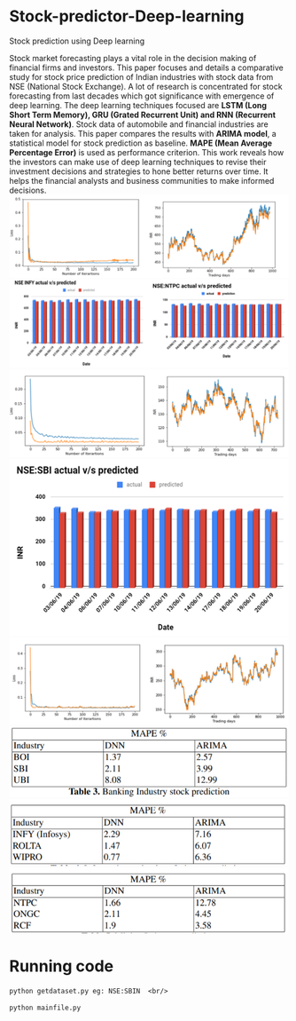# Stock-predictor-Deep-learning
Stock prediction using Deep learning <br/>

Stock market forecasting plays a vital role in the
decision making of financial firms and investors. This paper
focuses and details a comparative study for stock price prediction
of Indian industries with stock data from NSE (National Stock
Exchange). A lot of research is concentrated for stock forecasting
from last decades which got significance with emergence of deep
learning. The deep learning techniques focused are <b>LSTM (Long
Short Term Memory), GRU (Grated Recurrent Unit) and RNN
(Recurrent Neural Network)</b>. Stock data of automobile and
financial industries are taken for analysis. This paper compares
the results with <b>ARIMA model</b>, a statistical model for stock
prediction as baseline. <b>MAPE (Mean Average Percentage Error)</b>
is used as performance criterion. This work reveals how the
investors can make use of deep learning techniques to revise their
investment decisions and strategies to hone better returns over
time. It helps the financial analysts and business communities to
make informed decisions.
<br/>
![alt text](results/infy_loss_pred.png)
<br/>
![alt text](results/infy_ntpc_bar_graph.png)
<br/>
![alt text](results/ntpc_loss_pred_graph.png)
<br/>
![alt text](results/sbi_bar.PNG)
<br/>
![alt text](results/sbi_loss_pred_graph.png)
![alt text](results/t3.PNG)
<br/>
![alt text](results/t4.PNG)
<br/>
![alt text](results/t5.PNG)
<br/>



# Running code
```
python getdataset.py eg: NSE:SBIN  <br/>
```
```
python mainfile.py
```

